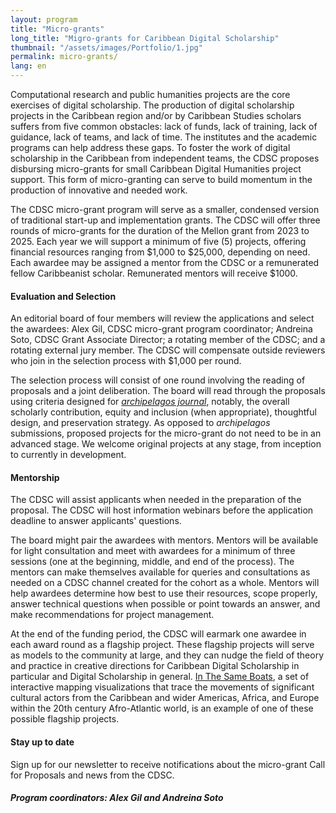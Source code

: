 ```yaml
---
layout: program
title: "Micro-grants"
long_title: "Migro-grants for Caribbean Digital Scholarship"
thumbnail: "/assets/images/Portfolio/1.jpg"
permalink: micro-grants/
lang: en
---
```


<div class="portfolio-details">
    <p>Computational research and public humanities projects are the core exercises of digital scholarship. The production of digital scholarship projects in the Caribbean region and/or by Caribbean Studies scholars suffers from five common obstacles: lack of funds, lack of training, lack of guidance, lack of teams, and lack of time. The institutes and the academic programs can help address these gaps. To foster the work of digital scholarship in the Caribbean from independent teams, the CDSC proposes disbursing micro-grants for small Caribbean Digital Humanities project support. This form of micro-granting can serve to build momentum in the production of innovative and needed work.</p>
    <p>The CDSC micro-grant program will serve as a smaller, condensed version of traditional start-up and implementation grants. The CDSC will offer three rounds of micro-grants for the duration of the Mellon grant from 2023 to 2025. Each year we will support a minimum of five (5) projects, offering financial resources ranging from $1,000 to $25,000, depending on need. Each awardee may be assigned a mentor from the CDSC or a remunerated fellow Caribbeanist scholar. Remunerated mentors will receive $1000.</p> 
    <h4>Evaluation and Selection</h4>
    <p>An editorial board of four members will review the applications and select the awardees: Alex Gil, CDSC micro-grant program coordinator; Andreina Soto, CDSC Grant Associate Director; a rotating member of the CDSC; and a rotating external jury member. The CDSC will compensate outside reviewers who join in the selection process with $1,000 per round.
    <p>The selection process will consist of one round involving the reading of proposals and a joint deliberation. The board will read through the proposals using criteria designed for <a href="https://archipelagosjournal.org/reviewers.html" target="_blank"><i>archipelagos journal</i></a>, notably, the overall scholarly contribution, equity and inclusion (when appropriate), thoughtful design, and preservation strategy. As opposed to <i>archipelagos</i> submissions, proposed projects for the micro-grant do not need to be in an advanced stage. We welcome original projects at any stage, from inception to currently in development.</p>
    <h4>Mentorship</h4>
    <p>The CDSC will assist applicants when needed in the preparation of the proposal. The CDSC will host information webinars before the application deadline to answer applicants' questions.</p>
   <p>The board might pair the awardees with mentors. Mentors will be available for light consultation and meet with awardees for a minimum of three sessions (one at the beginning, middle, and end of the process). The mentors can make themselves available for queries and consultations as needed on a CDSC channel created for the cohort as a whole. Mentors will help awardees determine how best to use their resources, scope properly, answer technical questions when possible or point towards an answer, and make recommendations for project management.</p>
    <p>At the end of the funding period, the CDSC will earmark one awardee in each award round as a flagship project. These flagship projects will serve as models to the community at large, and they can nudge the field of theory and practice in creative directions for Caribbean Digital Scholarship in particular and Digital Scholarship in general. <a href="https://sameboats.org/" target="_blank">In The Same Boats</a>, a set of interactive mapping visualizations that trace the movements of significant cultural actors from the Caribbean and wider Americas, Africa, and Europe within the 20th century Afro-Atlantic world, is an example of one of these possible flagship projects.</p>
    <h4>Stay up to date</h4>
    <p>Sign up for our newsletter to receive notifications about the micro-grant Call for Proposals and news from the CDSC.</p>
    <div><h5>Program coordinators: Alex Gil and Andreina Soto</h5></div>
</div>
